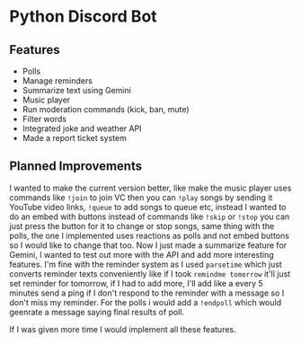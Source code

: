 # Python Discord Bot

## Features
- Polls
- Manage reminders
- Summarize text using Gemini
- Music player
- Run moderation commands (kick, ban, mute)
- Filter words
- Integrated joke and weather API
- Made a report ticket system 

## Planned Improvements
I wanted to make the current version better, like make the music player uses commands like `!join` to join VC then you can `!play` songs by sending it YouTube video links, `!queue` to add songs to queue etc, instead I wanted to do an embed with buttons instead of commands like `!skip` or `!stop` you can just press the button for it to change or stop songs, same thing with the polls, the one I implemented uses reactions as polls and not embed buttons so I would like to change that too. Now I just made a summarize feature for Gemini, I wanted to test out more with the API and add more interesting features. I'm fine with the reminder system as I used `parsetime` which just converts reminder texts conveniently like if I took `remindme tomorrow` it'll just set reminder for tomorrow, if I had to add more, I'll add like a every 5 minutes send a ping if I don't respond to the reminder with a message so I don't miss my reminder. For the polls i would add a `!endpoll` which would geenrate a message saying final results of poll.

If I was given more time I would implement all these features.
